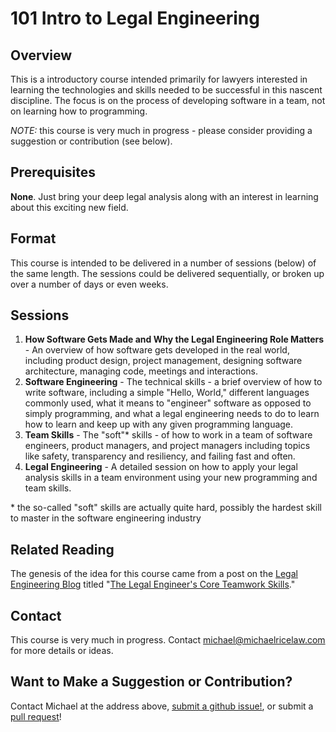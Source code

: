 # 101 Intro to Legal Engineering

## Overview

This is a introductory course intended primarily for lawyers interested in learning the technologies and skills needed to be successful in this nascent discipline.  The focus is on the process of developing software in a team, not on learning how to programming.

*NOTE:* this course is very much in progress - please consider providing a suggestion or contribution (see below).

## Prerequisites

**None**. Just bring your deep legal analysis along with an interest in learning about this exciting new field.

## Format

This course is intended to be delivered in a number of sessions (below) of the same length.  The sessions could be delivered sequentially, or broken up over a number of days or even weeks.

## Sessions

1. **How Software Gets Made and Why the Legal Engineering Role Matters** - An overview of how software gets developed in the real world, including product design, project management, designing software architecture, managing code, meetings and interactions.
2. **Software Engineering** - The technical skills - a brief overview of how to write software, including a simple "Hello, World," different languages commonly used, what it means to "engineer" software as opposed to simply programming, and what a legal engineering needs to do to learn how to learn and keep up with any given programming language.
3. **Team Skills** - The "soft"* skills - of how to work in a team of software engineers, product managers, and project managers including topics like safety, transparency and resiliency, and failing fast and often.
4. **Legal Engineering** - A detailed session on how to apply your legal analysis skills in a team environment using your new programming and team skills.

\* the so-called "soft" skills are actually quite hard, possibly the hardest skill to master in the software engineering industry

## Related Reading

The genesis of the idea for this course came from a post on the [Legal Engineering Blog](https://legalengineering.blog) titled "[The Legal Engineer's Core Teamwork Skills](https://legalengineering.blog/2018-08-10-teams/)."

## Contact

This course is very much in progress. Contact [michael@michaelricelaw.com](mailto:michael@michaelricelaw.com) for more details or ideas.

## Want to Make a Suggestion or Contribution?

Contact Michael at the address above, [submit a github issue!](https://github.com/mrice/legal-engineering-course/issues/new), or submit a [pull request](https://github.com/mrice/legal-engineering-course/pulls)!
